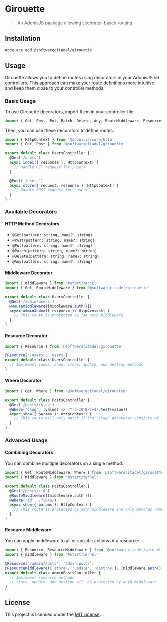 # Girouette

> An AdonisJS package allowing decorator-based routing.

## Installation

```bash
node ace add @softwarecitadel/girouette
```

## Usage

Girouette allows you to define routes using decorators in your AdonisJS v6 controllers. This approach can make your route definitions more intuitive and keep them close to your controller methods.

### Basic Usage

To use Girouette decorators, import them in your controller file:

```typescript
import { Get, Post, Put, Patch, Delete, Any, RouteMiddleware, Resource, Where } from '@softwarecitadel/girouette'
```

Then, you can use these decorators to define routes:

```typescript
import { HttpContext } from '@adonisjs/core/http'
import { Get, Post } from '@softwarecitadel/girouette'

export default class UsersController {
  @Get('/users')
  async index({ response }: HttpContext) {
    // Handle GET request for /users
  }

  @Post('/users')
  async store({ request, response }: HttpContext) {
    // Handle POST request for /users
  }
}
```

### Available Decorators

#### HTTP Method Decorators

- `@Get(pattern: string, name?: string)`
- `@Post(pattern: string, name?: string)`
- `@Put(pattern: string, name?: string)`
- `@Patch(pattern: string, name?: string)`
- `@Delete(pattern: string, name?: string)`
- `@Any(pattern: string, name?: string)`

#### Middleware Decorator

```typescript
import { middleware } from '#start/kernel'
import { Get, RouteMiddleware } from '@softwarecitadel/girouette'

export default class UsersController {
  @Get('/admin/users')
  @RouteMiddleware([middleware.auth()])
  async adminIndex({ response }: HttpContext) {
    // This route is protected by the auth middleware
  }
}
```

#### Resource Decorator

```typescript
import { Resource } from '@softwarecitadel/girouette'

@Resource('/users', 'users')
export default class UsersController {
  // Implement index, show, store, update, and destroy methods
}
```

#### Where Decorator

```typescript
import { Get, Where } from '@softwarecitadel/girouette'

export default class PostsController {
  @Get('/posts/:slug')
  @Where('slug', (value) => /^[a-z0-9-]+$/.test(value))
  async show({ params }: HttpContext) {
    // This route will only match if the 'slug' parameter consists of lowercase letters, numbers, and hyphens
  }
}
```

### Advanced Usage

#### Combining Decorators

You can combine multiple decorators on a single method:

```typescript
import { Get, RouteMiddleware, Where } from '@softwarecitadel/girouette'
import { middleware } from '#start/kernel'

export default class PostsController {
  @Get('/posts/:id')
  @RouteMiddleware([middleware.auth()])
  @Where('id', /^\d+$/)
  async show({ params }: HttpContext) {
    // This route is protected by auth middleware and only matches numeric IDs
  }
}
```

#### Resource Middleware

You can apply middleware to all or specific actions of a resource:

```typescript
import { Resource, ResourceMiddleware } from '@softwarecitedel/girouette'
import { middleware } from '#start/kernel'

@Resource('/admin/posts', 'admin.posts')
@ResourceMiddleware(['store', 'update', 'destroy'], [middleware.auth()])
export default class AdminPostsController {
  // Implement resource methods
  // store, update, and destroy will be protected by auth middleware
}
```

## License

This project is licensed under the [MIT License](./LICENSE.md).
